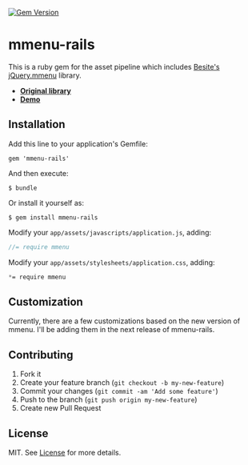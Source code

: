 [![Gem Version](https://badge.fury.io/rb/mmenu-rails.png)](http://badge.fury.io/rb/mmenu-rails)

# mmenu-rails

This is a ruby gem for the asset pipeline which includes [Besite's][besite] [jQuery.mmenu][library] library.

- [**Original library**][library]
- [**Demo**][demo]


[besite]: https://github.com/BeSite
[library]: https://github.com/BeSite/jQuery.mmenu
[demo]: http://mmenu.frebsite.nl/

## Installation

Add this line to your application's Gemfile:

    gem 'mmenu-rails'

And then execute:

    $ bundle

Or install it yourself as:

    $ gem install mmenu-rails

Modify your `app/assets/javascripts/application.js`, adding:

  ```javascript
  //= require mmenu
  ```

Modify your `app/assets/stylesheets/application.css`, adding:

  ```css
  *= require mmenu
  ```

## Customization

Currently, there are a few customizations based on the new version of mmenu.
I'll be adding them in the next release of mmenu-rails.

## Contributing

1. Fork it
2. Create your feature branch (`git checkout -b my-new-feature`)
3. Commit your changes (`git commit -am 'Add some feature'`)
4. Push to the branch (`git push origin my-new-feature`)
5. Create new Pull Request

## License

MIT. See [License] for more details.

[License]: http://github.com/akosipc/mmenu-rails/blob/master/LICENSE.txt

